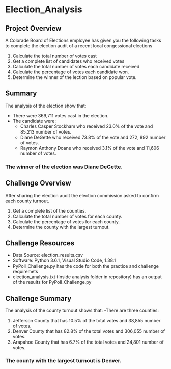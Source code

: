 # Election_Analysis

## Project Overview
A Colorade Board of Elections employee has given you the following tasks to complete the election audit of a recent local congessional elections

1. Calculate the total number of votes cast
2. Get a complete list of candidates who received votes
3. Calculate the total number of votes each candidate received
4. Calculate the percentage of votes each candidate won.
5. Determine the winner of the lection based on popular vote.

## Summary
The analysis of the election show that:
- There were 369,711 votes cast in the election.
- The candidate were:
  - Charles Casper Stockham who received 23.0% of the vote and 85,213 number of votes.
  - Diane DeGette who received 73.8% of the vote and 272, 892 number of votes.
  - Raymon Anthony Doane who received 3.1% of the vote and 11,606 number of votes.
 
 ### The winner of the election was Diane DeGette.
 
 ## Challenge Overview
 After sharing the election audit the election commission asked to confirm each county turnout.
 
 1. Get a complete list of the counties.
 2. Calculate the total number of votes for each county.
 3. Calculate the percentage of votes for each county.
 4. Determine the county with the largest turnout.
 
 ## Challenge Resources
 - Data Source: election_results.csv
 - Software: Python 3.6.1, Visual Studio Code, 1.38.1
 - PyPoll_Challenge.py has the code for both the practice and challenge requiremets
 - election_analysis.txt (Inside analysis folder in repository) has an output of the results for PyPoll_Challenge.py 
 
 ## Challenge Summary
 The analysis of the county turnout shows that:
 -There are three counties:
  1. Jefferson County that has 10.5% of the total votes and 38,855 number of votes.
  2. Denver County that has 82.8% of the total votes and 306,055 number of votes.
  3. Arapahoe County that has 6.7% of the total votes and 24,801 number of votes.
 
### The county with the largest turnout is Denver.
  
